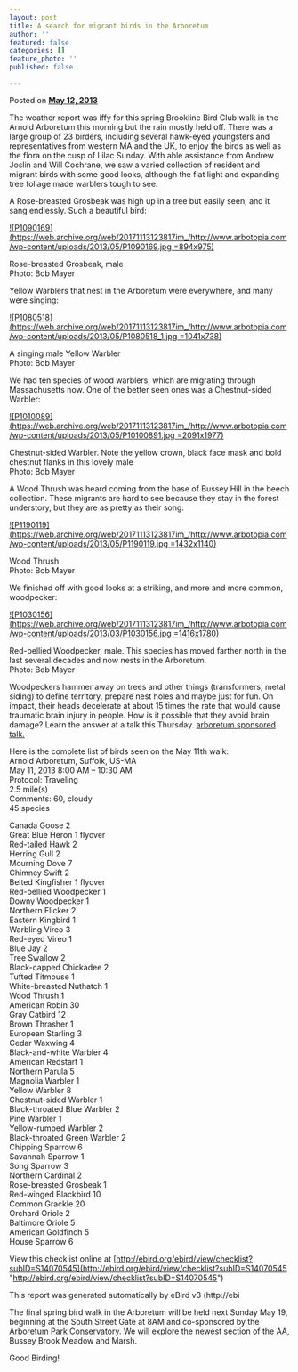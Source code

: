 ```yaml
---
layout: post
title: A search for migrant birds in the Arboretum
author: ''
featured: false
categories: []
feature_photo: ''
published: false

---
```

Posted on [**May 12, 2013**](https://web.archive.org/web/20171113123817/http://www.arbotopia.com/a-search-for-migrant-birds-in-the-arboretum/ "1:11 pm")

The weather report was iffy for this spring Brookline Bird Club walk in the Arnold Arboretum this morning but the rain mostly held off. There was a large group of 23 birders, including several hawk-eyed youngsters and representatives from western MA and the UK, to enjoy the birds as well as the flora on the cusp of Lilac Sunday. With able assistance from Andrew Joslin and Will Cochrane, we saw a varied collection of resident and migrant birds with some good looks, although the flat light and expanding tree foliage made warblers tough to see.

A Rose-breasted Grosbeak was high up in a tree but easily seen, and it sang endlessly. Such a beautiful bird:

[![P1090169](https://web.archive.org/web/20171113123817im_/http://www.arbotopia.com/wp-content/uploads/2013/05/P1090169.jpg =894x975)](https://web.archive.org/web/20171113123817/http://www.arbotopia.com/wp-content/uploads/2013/05/P1090169.jpg)

Rose-breasted Grosbeak, male  
Photo: Bob Mayer

Yellow Warblers that nest in the Arboretum were everywhere, and many were singing:

[![P1080518](https://web.archive.org/web/20171113123817im_/http://www.arbotopia.com/wp-content/uploads/2013/05/P1080518_1.jpg =1041x738)](https://web.archive.org/web/20171113123817/http://www.arbotopia.com/wp-content/uploads/2013/05/P1080518_1.jpg)

A singing male Yellow Warbler  
Photo: Bob Mayer

We had ten species of wood warblers, which are migrating through Massachusetts now. One of the better seen ones was a Chestnut-sided Warbler:

[![P1010089](https://web.archive.org/web/20171113123817im_/http://www.arbotopia.com/wp-content/uploads/2013/05/P10100891.jpg =2091x1977)](https://web.archive.org/web/20171113123817/http://www.arbotopia.com/wp-content/uploads/2013/05/P10100891.jpg)

Chestnut-sided Warbler. Note the yellow crown, black face mask and bold chestnut flanks in this lovely male  
Photo: Bob Mayer

A Wood Thrush was heard coming from the base of Bussey Hill in the beech collection. These migrants are hard to see because they stay in the forest understory, but they are as pretty as their song:

[![P1190119](https://web.archive.org/web/20171113123817im_/http://www.arbotopia.com/wp-content/uploads/2013/05/P1190119.jpg =1432x1140)](https://web.archive.org/web/20171113123817/http://www.arbotopia.com/wp-content/uploads/2013/05/P1190119.jpg)

Wood Thrush  
Photo: Bob Mayer

We finished off with good looks at a striking, and more and more common, woodpecker:

[![P1030156](https://web.archive.org/web/20171113123817im_/http://www.arbotopia.com/wp-content/uploads/2013/03/P1030156.jpg =1416x1780)](https://web.archive.org/web/20171113123817/http://www.arbotopia.com/wp-content/uploads/2013/03/P1030156.jpg)

Red-bellied Woodpecker, male. This species has moved farther north in the last several decades and now nests in the Arboretum.  
Photo: Bob Mayer

Woodpeckers hammer away on trees and other things (transformers, metal siding) to define territory, prepare nest holes and maybe just for fun. On impact, their heads decelerate at about 15 times the rate that would cause traumatic brain injury in people. How is it possible that they avoid brain damage? Learn the answer at a talk this Thursday. [arboretum sponsored talk.](https://web.archive.org/web/20171113123817/http://my.arboretum.harvard.edu/SelectDate.aspx "arboretum sponsored talk")

Here is the complete list of birds seen on the May 11th walk:  
Arnold Arboretum, Suffolk, US-MA  
May 11, 2013 8:00 AM – 10:30 AM  
Protocol: Traveling  
2\.5 mile(s)  
Comments: 60, cloudy  
45 species

Canada Goose 2  
Great Blue Heron 1 flyover  
Red-tailed Hawk 2  
Herring Gull 2  
Mourning Dove 7  
Chimney Swift 2  
Belted Kingfisher 1 flyover  
Red-bellied Woodpecker 1  
Downy Woodpecker 1  
Northern Flicker 2  
Eastern Kingbird 1  
Warbling Vireo 3  
Red-eyed Vireo 1  
Blue Jay 2  
Tree Swallow 2  
Black-capped Chickadee 2  
Tufted Titmouse 1  
White-breasted Nuthatch 1  
Wood Thrush 1  
American Robin 30  
Gray Catbird 12  
Brown Thrasher 1  
European Starling 3  
Cedar Waxwing 4  
Black-and-white Warbler 4  
American Redstart 1  
Northern Parula 5  
Magnolia Warbler 1  
Yellow Warbler 8  
Chestnut-sided Warbler 1  
Black-throated Blue Warbler 2  
Pine Warbler 1  
Yellow-rumped Warbler 2  
Black-throated Green Warbler 2  
Chipping Sparrow 6  
Savannah Sparrow 1  
Song Sparrow 3  
Northern Cardinal 2  
Rose-breasted Grosbeak 1  
Red-winged Blackbird 10  
Common Grackle 20  
Orchard Oriole 2  
Baltimore Oriole 5  
American Goldfinch 5  
House Sparrow 6

View this checklist online at [http://ebird.org/ebird/view/checklist?subID=S14070545](http://ebird.org/ebird/view/checklist?subID=S14070545 "http://ebird.org/ebird/view/checklist?subID=S14070545")

This report was generated automatically by eBird v3 (http://ebi

The final spring bird walk in the Arboretum will be held next Sunday May 19, beginning at the South Street Gate at 8AM and co-sponsored by the [Arboretum Park Conservatory](https://web.archive.org/web/20171113123817/http://www.arboretumparkconservancy.org/ "Arboretum Park Conservancy"). We will explore the newest section of the AA, Bussey Brook Meadow and Marsh.

Good Birding!